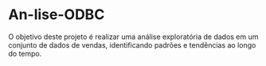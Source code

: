 # An-lise-ODBC
O objetivo deste projeto é realizar uma análise exploratória de dados em um conjunto de dados de vendas, identificando padrões e tendências ao longo do tempo. 
